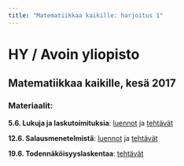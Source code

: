 ```yaml
---
title: "Matematiikkaa kaikille: harjoitus 1"
---
```

# HY / Avoin yliopisto
## Matematiikkaa kaikille, kesä 2017
### Materiaalit:

**5.6. Lukuja ja laskutoimituksia**: [luennot](01-johdanto.html) ja [tehtävät](01-teht.html)

**12.6. Salausmenetelmistä**: [luennot](02-salauksesta.html) ja [tehtävät](02-teht.html)

**19.6. Todennäköisyyslaskentaa**: [tehtävät](03-teht.html)
